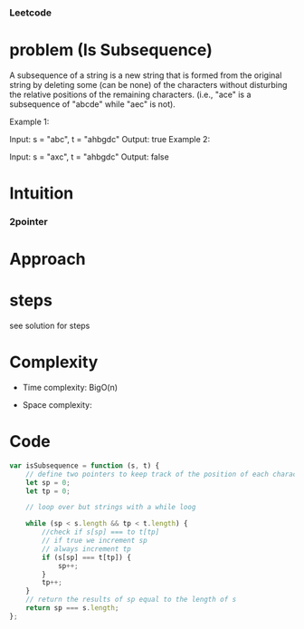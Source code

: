 ### Leetcode

# problem (Is Subsequence)

A subsequence of a string is a new string that is formed from the original string by deleting some (can be none) of the characters without disturbing the relative positions of the remaining characters. (i.e., "ace" is a subsequence of "abcde" while "aec" is not).

Example 1:

Input: s = "abc", t = "ahbgdc"
Output: true
Example 2:

Input: s = "axc", t = "ahbgdc"
Output: false

# Intuition

### 2pointer

<!-- Describe your first thoughts on how to solve this problem. -->

# Approach

<!-- Describe your approach to solving the problem. -->

# steps

see solution for steps

# Complexity

-   Time complexity: BigO(n)
<!-- Add your time complexity here, e.g. $$O(n)$$ -->

-   Space complexity:
<!-- Add your space complexity here, e.g. $$O(n)$$ -->

# Code

```js
var isSubsequence = function (s, t) {
    // define two pointers to keep track of the position of each character in both strings
    let sp = 0;
    let tp = 0;

    // loop over but strings with a while loog

    while (sp < s.length && tp < t.length) {
        //check if s[sp] === to t[tp]
        // if true we increment sp
        // always increment tp
        if (s[sp] === t[tp]) {
            sp++;
        }
        tp++;
    }
    // return the results of sp equal to the length of s
    return sp === s.length;
};
```
